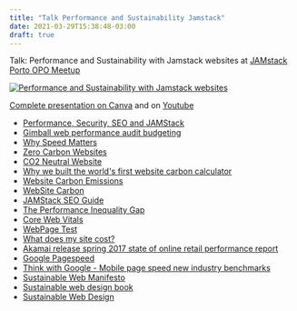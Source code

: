 ```yaml
---
title: "Talk Performance and Sustainability Jamstack"
date: 2021-03-29T15:38:48-03:00
draft: true
---
```


Talk: Performance and Sustainability with Jamstack websites
at [JAMstack Porto OPO Meetup](https://www.meetup.com/JAMstack-Porto/events/274767977/)

[![Performance and Sustainability with Jamstack websites](/images/jamstack-presentation.png)](https://www.canva.com/design/DAEZD31uQMo/77wXoPMKG3hwsZuNlLlJxg/view?utm_content=DAEZD31uQMo&utm_campaign=designshare&utm_medium=link&utm_source=sharebutton)

[Complete presentation on Canva](https://www.canva.com/design/DAEZD31uQMo/77wXoPMKG3hwsZuNlLlJxg/view?utm_content=DAEZD31uQMo&utm_campaign=designshare&utm_medium=link&utm_source=sharebutton) and on [Youtube](https://www.youtube.com/watch?v=EgxWItfMqsc)

- [Performance, Security, SEO and JAMStack](https://moduscreate.com/blog/performance-security-seo-jamstack/)
- [Gimball web performance audit budgeting](https://labs.moduscreate.com/gimbal-web-performance-audit-budgeting)
- [Why Speed Matters](https://web.dev/why-speed-matters/)
- [Zero Carbon Websites](https://kinsta.com/blog/zero-carbon-websites/)
- [CO2 Neutral Website](https://www.co2neutralwebsite.com/certificate/3801/en)
- [Why we built the world's first website carbon calculator](https://sustainablebrands.com/read/cleantech/why-we-built-the-world-s-first-website-carbon-calculator)
- [Website Carbon Emissions](https://odileeds.org/blog/2020-04-29-website-carbon-emissions)
- [WebSite Carbon](https://www.websitecarbon.com/)
- [JAMStack SEO Guide](https://bejamas.io/blog/jamstack-seo-guide/)
- [The Performance Inequality Gap](https://infrequently.org/2021/03/the-performance-inequality-gap/)
- [Core Web Vitals](https://web.dev/vitals/)
- [WebPage Test](https://www.webpagetest.org/)
- [What does my site cost?](https://whatdoesmysitecost.com/)
- [Akamai release spring 2017 state of online retail performance report](https://www.akamai.com/uk/en/about/news/press/2017-press/akamai-releases-spring-2017-state-of-online-retail-performance-report.jsp)
- [Google Pagespeed](https://neilpatel.com/br/blog/google-pagespeed/)
- [Think with Google - Mobile page speed new industry benchmarks](https://www.thinkwithgoogle.com/marketing-strategies/app-and-mobile/mobile-page-speed-new-industry-benchmarks/)
- [Sustainable Web Manifesto](https://www.sustainablewebmanifesto.com/)
- [Sustainable web design book](https://abookapart.com/products/sustainable-web-design)
- [Sustainable Web Design](https://sustainablewebdesign.org/)
